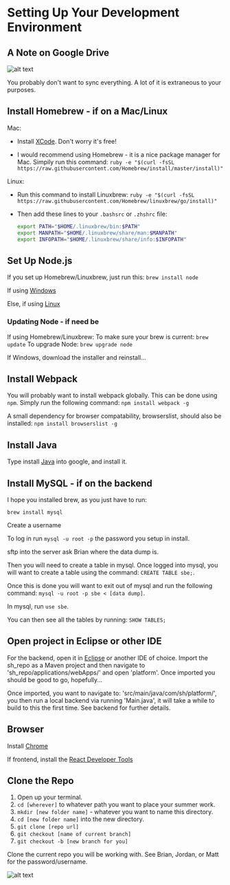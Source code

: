 # Setting Up Your Development Environment

## A Note on Google Drive

  ![alt text](http://imgs.xkcd.com/comics/old_files.png "Don't sync everything")

  You probably don't want to sync everything.  A lot of it is extraneous to your purposes.

## Install Homebrew - if on a Mac/Linux

Mac:
  - Install [XCode](https://itunes.apple.com/us/app/xcode/id497799835?mt=12).  Don't worry it's free!

  - I would recommend using Homebrew - it is a nice package manager for Mac. Simpily run this command: `ruby -e "$(curl -fsSL https://raw.githubusercontent.com/Homebrew/install/master/install)"`

Linux:
  - Run this command to install Linuxbrew: `ruby -e "$(curl -fsSL https://raw.githubusercontent.com/Homebrew/linuxbrew/go/install)"`

  - Then add these lines to your `.bashsrc` or `.zhshrc` file:
    ```bash
    export PATH="$HOME/.linuxbrew/bin:$PATH"
    export MANPATH="$HOME/.linuxbrew/share/man:$MANPATH"
    export INFOPATH="$HOME/.linuxbrew/share/info:$INFOPATH"
    ```

## Set Up Node.js

If you set up Homebrew/Linuxbrew, just run this: `brew install node`

If using [Windows](http://blog.teamtreehouse.com/install-node-js-npm-windows)

Else, if using [Linux](http://blog.teamtreehouse.com/install-node-js-npm-linux)

### Updating Node - if need be

If using Homebrew/Linuxbrew:
  To make sure your brew is current: `brew update`
  To upgrade Node: `brew upgrade node`

If Windows, download the installer and reinstall...

## Install Webpack

You will probably want to install webpack globally.  This can be done using `npm`.  Simply run the following command: `npm install webpack -g`

A small dependency for browser compatability, browserslist, should also be installed: `npm install browserslist -g`

## Install Java

Type install [Java](https://java.com/en/download/help/index_installing.xml) into google, and install it.

## Install MySQL - if on the backend

I hope you installed brew, as you just have to run:

`brew install mysql`

Create a username

To log in run `mysql -u root -p`  the password you setup in install.

sftp into the server ask Brian where the data dump is.

Then you will need to create a table in mysql.  Once logged into mysql, you will want to create a table using the command: `CREATE TABLE sbe;`.

Once this is done you will want to exit out of mysql and run the following command: `mysql -u root -p sbe < [data dump]`.

In mysql, run `use sbe`.

You can then see all the tables by running: `SHOW TABLES;`

## Open project in Eclipse or other IDE

For the backend, open it in [Eclipse](https://www.eclipse.org/downloads/) or another IDE of choice.  Import the sh_repo as a Maven project and then navigate to 'sh_repo/applications/webApps/' and open 'platform'.  Once imported you should be good to go, hopefully...

Once imported, you want to navigate to: 'src/main/java/com/sh/platform/', you then run a local backend via running 'Main.java', it will take a while to build to this the first time.  See backend for further details.

## Browser

Install [Chrome](https://www.google.com/chrome/)

If frontend, install the [React Developer Tools](https://chrome.google.com/webstore/detail/react-developer-tools/)


## Clone the Repo

1. Open up your terminal.
2. `cd [wherever]` to whatever path you want to place your summer work.
3. `mkdir [new folder name]` - whatever you want to name this directory.
4. `cd [new folder name]` into the new directory.
5. `git clone [repo url]`
6. `git checkout [name of current branch]`
7. `git checkout -b [new branch for you]`

Clone the current repo you will be working with.  See Brian, Jordan, or Matt for the password/username.

![alt text](http://imgs.xkcd.com/comics/identity.png "Your password")
